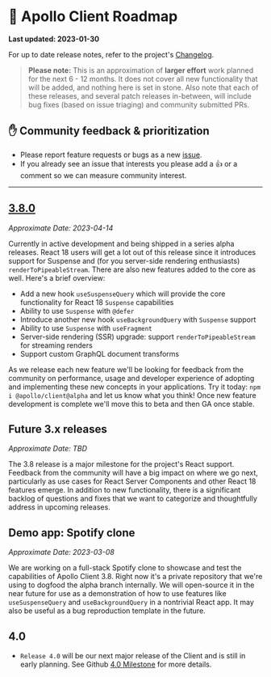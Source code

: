 # 🔮 Apollo Client Roadmap

**Last updated: 2023-01-30**

For up to date release notes, refer to the project's [Changelog](https://github.com/apollographql/apollo-client/blob/main/CHANGELOG.md).

> **Please note:** This is an approximation of **larger effort** work planned for the next 6 - 12 months. It does not cover all new functionality that will be added, and nothing here is set in stone. Also note that each of these releases, and several patch releases in-between, will include bug fixes (based on issue triaging) and community submitted PRs.

## ✋ Community feedback & prioritization

- Please report feature requests or bugs as a new [issue](https://github.com/apollographql/apollo-client/issues/new/choose).
- If you already see an issue that interests you please add a 👍 or a comment so we can measure community interest.

---

## [3.8.0](https://github.com/apollographql/apollo-client/milestone/30)

_Approximate Date: 2023-04-14_

Currently in active development and being shipped in a series alpha releases.  React 18 users will get a lot out of this release since it introduces support for Suspense and (for you server-side rendering enthusiasts) `renderToPipeableStream`.  There are also new features added to the core as well.  Here's a brief overview:

- Add a new hook `useSuspenseQuery` which will provide the core functionality for React 18 `Suspense` capabilities
- Ability to use `Suspense` with `@defer`
- Introduce another new hook `useBackgroundQuery` with `Suspense` support
- Ability to use `Suspense` with  `useFragment`
- Server-side rendering (SSR) upgrade: support `renderToPipeableStream` for streaming renders
- Support custom GraphQL document transforms

As we release each new feature we'll be looking for feedback from the community on performance, usage and developer experience of adopting and implementing these new concepts in your applications.  Try it today: `npm i @apollo/client@alpha` and let us know what you think!  Once new feature development is complete we'll move this to beta and then GA once stable.

## Future 3.x releases

_Approximate Date: TBD_

The 3.8 release is a major milestone for the project's React support.  Feedback from the community will have a big impact on where we go next, particularly as use cases for React Server Components and other React 18 features emerge.  In addition to new functionality, there is a significant backlog of questions and fixes that we want to categorize and thoughtfully address in upcoming releases.

## Demo app: Spotify clone

_Approximate Date: 2023-03-08_

We are working on a full-stack Spotify clone to showcase and test the capabilities of Apollo Client 3.8.  Right now it's a private repository that we're using to dogfood the alpha branch internally.  We will open-source it in the near future for use as a demonstration of how to use features like `useSuspenseQuery` and `useBackgroundQuery` in a nontrivial React app.  It may also be useful as a bug reproduction template in the future.

## 4.0

- `Release 4.0` will be our next major release of the Client and is still in early planning.  See Github [4.0 Milestone](https://github.com/apollographql/apollo-client/milestone/31) for more details.
